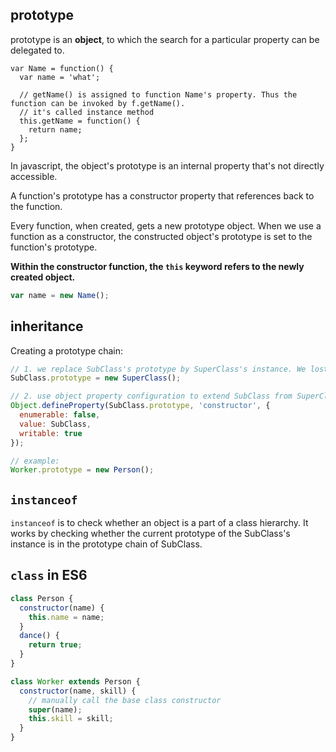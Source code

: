 ## prototype
prototype is an **object**, to which the search for a particular property can be delegated to.

```
var Name = function() {
  var name = 'what';
  
  // getName() is assigned to function Name's property. Thus the function can be invoked by f.getName().
  // it's called instance method
  this.getName = function() {
    return name;
  };
}
```

In javascript, the object's prototype is an internal property that's not directly accessible.

A function's prototype has a constructor property that references back to the function.

Every function, when created, gets a new prototype object. When we use a function as a constructor, the constructed object's prototype is set to the function's prototype.

**Within the constructor function, the `this` keyword refers to the newly created object.**

```javascript
var name = new Name();

```

## inheritance
Creating a prototype chain:
```javascript
// 1. we replace SubClass's prototype by SuperClass's instance. We lost connection to the SubClass's constructor.
SubClass.prototype = new SuperClass();

// 2. use object property configuration to extend SubClass from SuperClass:
Object.defineProperty(SubClass.prototype, 'constructor', {
  enumerable: false,
  value: SubClass,
  writable: true
});

// example:
Worker.prototype = new Person();
```

## `instanceof`
`instanceof` is to check whether an object is a part of a class hierarchy. It works by checking whether the current prototype of the SubClass's instance is in the prototype chain of SubClass.

## `class` in ES6
```javascript
class Person {
  constructor(name) {
    this.name = name;
  }
  dance() {
    return true;
  }
}

class Worker extends Person {
  constructor(name, skill) {
    // manually call the base class constructor
    super(name);
    this.skill = skill;
  }
}
```





